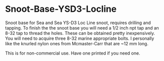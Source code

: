 # Snoot-Base-YSD3-Locline
Snoot base for Sea and Sea YS-D3 Loc Line snoot, requires drilling and tapping.
To finish the the snoot base you will need a 1/2 inch npt tap and an 8-32 tap to thread the holes. These can be obtained pretty inexpensively. You will need to acquire three 8-32 
marine appropriate bolts. I personally like the knurled nylon ones from Mcmaster-Carr that are ~12 mm long.

This is for non-commercial use. Have one printed if you need one.
